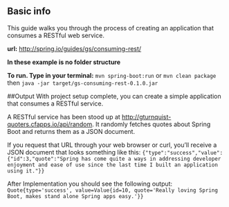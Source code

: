 ## Basic info

This guide walks you through the process of creating an application that consumes a RESTful web service.

**url:** http://spring.io/guides/gs/consuming-rest/

**In these example is no folder structure**

**To run. Type in your terminal:** ```mvn spring-boot:run``` or ```mvn clean package``` then ```java -jar target/gs-consuming-rest-0.1.0.jar```


##Output
With project setup complete, you can create a simple application that consumes a RESTful service.

A RESTful service has been stood up at http://gturnquist-quoters.cfapps.io/api/random. It randomly fetches quotes about Spring Boot and returns them as a JSON document.

If you request that URL through your web browser or curl, you’ll receive a JSON document that looks something like this:
 ```{"type":"success","value":{"id":3,"quote":"Spring has come quite a ways in addressing developer enjoyment and ease of use since the last time I built an application using it."}}```

After Implementation you should see the following  output:
```Quote{type='success', value=Value{id=10, quote='Really loving Spring Boot, makes stand alone Spring apps easy.'}}```

